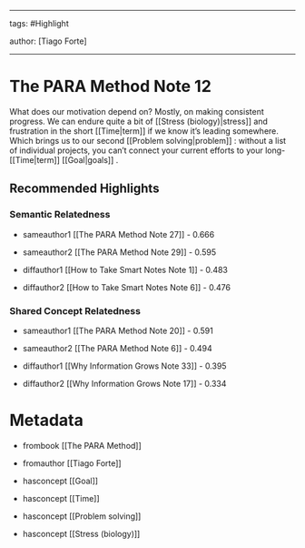 




---

tags: #Highlight

author: [Tiago Forte]

---
# The PARA Method Note 12




What does our motivation depend on? Mostly, on making consistent progress. We can endure quite a bit of  [[Stress (biology)|stress]]  and frustration in the short  [[Time|term]]  if we know it’s leading somewhere. Which brings us to our second  [[Problem solving|problem]] : without a list of individual projects, you can’t connect your current efforts to your long- [[Time|term]]   [[Goal|goals]] .


## Recommended Highlights

### Semantic Relatedness


- sameauthor1 [[The PARA Method Note 27]] - 0.666

- sameauthor2 [[The PARA Method Note 29]] - 0.595

- diffauthor1 [[How to Take Smart Notes Note 1]] - 0.483

- diffauthor2 [[How to Take Smart Notes Note 6]] - 0.476
### Shared Concept Relatedness


- sameauthor1 [[The PARA Method Note 20]] - 0.591

- sameauthor2 [[The PARA Method Note 6]] - 0.494

- diffauthor1 [[Why Information Grows Note 33]] - 0.395

- diffauthor2 [[Why Information Grows Note 17]] - 0.334
# Metadata


- frombook [[The PARA Method]]

- fromauthor [[Tiago Forte]]

- hasconcept [[Goal]]

- hasconcept [[Time]]

- hasconcept [[Problem solving]]

- hasconcept [[Stress (biology)]]